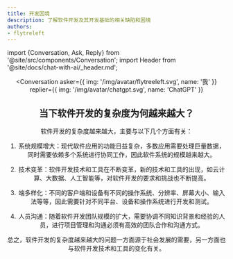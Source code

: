 ```yaml
---
title: 开发困境
description: 了解软件开发及其开发基础的相关缺陷和困境
authors:
- flytreleft
---
```


import {Conversation, Ask, Reply} from '@site/src/components/Conversation';
import Header from '@site/docs/chat-with-ai/_header.md';

<Header />


<Conversation
  asker={{ img: '/img/avatar/flytreeleft.svg', name: '我' }}
  replier={{ img: '/img/avatar/chatgpt.svg', name: 'ChatGPT' }}
>

<Ask>

## 当下软件开发的复杂度为何越来越大？

</Ask>

<Reply>

软件开发的复杂度越来越大，主要与以下几个方面有关：

1. 系统规模增大：现代软件应用的功能日益复杂，多数应用需要处理巨量数据，同时需要依赖多个系统进行协同工作，因此软件系统的规模越来越大。

2. 技术变革：软件开发技术和工具在不断变革，新的技术和工具的出现，如云计算、大数据、人工智能等，对软件开发的要求和挑战也不断提高。

3. 端多样化：不同的客户端和设备有不同的操作系统、分辨率、屏幕大小、输入法等等，因此需要针对不同平台、设备和操作系统进行开发和测试。

4. 人员沟通：随着软件开发团队规模的扩大，需要协调不同知识背景和经验的人员，进行项目管理和沟通必须有高效的团队合作和沟通方式。

总之，软件开发的复杂度越来越大的问题一方面源于社会发展的需要，另一方面也与软件开发技术和工具的变化有关。

</Reply>

</Conversation>
